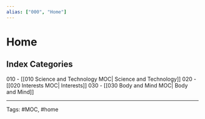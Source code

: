 ```yaml
---
alias: ["000", "Home"]
---
```


# Home

## Index Categories

010 - [[010 Science and Technology MOC| Science and Technology]]
020 - [[020 Interests MOC| Interests]]
030 - [[030 Body and Mind MOC| Body and Mind]]
 
---
Tags: #MOC, #home